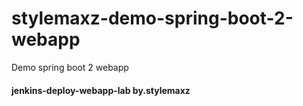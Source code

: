 # stylemaxz-demo-spring-boot-2-webapp

Demo spring boot 2 webapp
#### jenkins-deploy-webapp-lab by.stylemaxz

